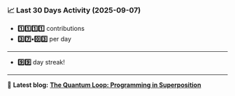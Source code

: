 <!--START_STATS-->
### 📈 Last 30 Days Activity (2025-09-07)  
- **1️⃣1️⃣1️⃣1️⃣** contributions  
- **3️⃣7️⃣•0️⃣3️⃣** per day
---
- **9️⃣9️⃣** day streak!
---
📝 **Latest blog:** [**The Quantum Loop: Programming in Superposition**](https://andriak.com/blog/quantum-loop)
<!--END_STATS-->
